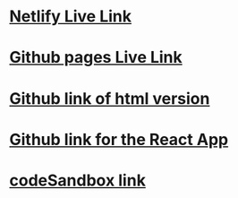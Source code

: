 # [Netlify Live Link](https://chic-choux-d6e50a.netlify.app)
# [Github pages Live Link](https://stephanees020719.github.io/react-fashion-blog/)
# [Github link of html version](https://stephanees020719.github.io/react-fashion3/)
# [Github link for the React App](https://github.com/stephanees020719/react-fashion-blog.git)
# [codeSandbox link](https://codesandbox.io/s/fashion-blog-c4vrwx)
